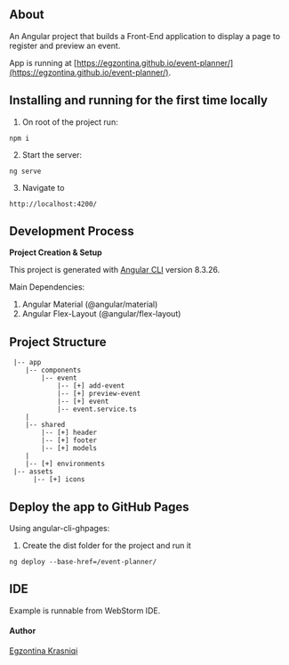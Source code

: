 ## About
An Angular project that builds a Front-End application to display a page to register  and preview an event.

App is running at [https://egzontina.github.io/event-planner/](https://egzontina.github.io/event-planner/).


## Installing and running for the first time locally

1. On root of the project run: 
```
npm i
```
2. Start the server: 
```
ng serve
```
3.  Navigate to 
```
http://localhost:4200/
```


## Development Process

**Project Creation & Setup**

This project is generated with [Angular CLI](https://github.com/angular/angular-cli) version 8.3.26.

Main Dependencies:
1. Angular Material (@angular/material)
2. Angular Flex-Layout (@angular/flex-layout) 


## Project Structure

     |-- app
        |-- components
            |-- event
                |-- [+] add-event
                |-- [+] preview-event
                |-- [+] event
                |-- event.service.ts
        |
        |-- shared
            |-- [+] header
            |-- [+] footer
            |-- [+] models
        |
        |-- [+] environments
     |-- assets
          |-- [+] icons


## Deploy the app to GitHub Pages

Using angular-cli-ghpages:
1. Create the dist folder for the project and run it
```
ng deploy --base-href=/event-planner/
```


## IDE
Example is runnable from WebStorm IDE.



#### Author

[Egzontina Krasniqi](https://github.com/egzontina)

